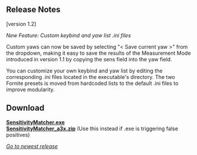 ## Release Notes

[version 1.2] 

_New Feature: Custom keybind and yaw list .ini files_

Custom yaws can now be saved by selecting "< Save current yaw >" from the dropdown, making it easy to save the results of the Measurement Mode introduced in version 1.1 by copying the sens field into the yaw field.

You can customize your own keybind and yaw list by editing the corresponding .ini files located in the executable's directory. The two Fornite presets is moved from hardcoded lists to the default .ini files to improve modularity.

## Download

[**SensitivityMatcher.exe**](https://github.com/KovaaK/SensitivityMatcher/releases/download/1.2/SensitivityMatcher.exe) \
[**SensitivityMatcher_a3x.zip**](https://github.com/KovaaK/SensitivityMatcher/releases/download/1.2/SensitivityMatcher_a3x.zip) (Use this instead if .exe is triggering false positives)

[_Go to newest release_](https://github.com/KovaaK/SensitivityMatcher/releases/latest)
